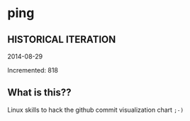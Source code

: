 # ping

## HISTORICAL ITERATION
2014-08-29

Incremented: 818

## What is this?? 
Linux skills to hack the github commit visualization chart `;-)`
